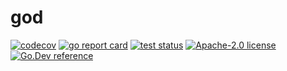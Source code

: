 # god

[![codecov](https://codecov.io/gh/chyroc/god/branch/master/graph/badge.svg?token=Rt2oXtftR0)](https://codecov.io/gh/chyroc/god)
[![go report card](https://goreportcard.com/badge/github.com/chyroc/god "go report card")](https://goreportcard.com/report/github.com/chyroc/god)
[![test status](https://github.com/chyroc/god/actions/workflows/test.yml/badge.svg)](https://github.com/chyroc/god/actions)
[![Apache-2.0 license](https://img.shields.io/badge/License-Apache%202.0-brightgreen.svg)](https://opensource.org/licenses/Apache-2.0)
[![Go.Dev reference](https://img.shields.io/badge/go.dev-reference-blue?logo=go&logoColor=white)](https://pkg.go.dev/github.com/chyroc/god)